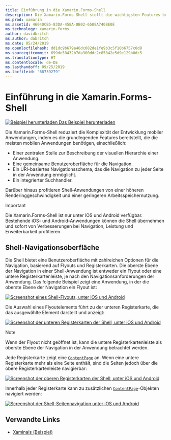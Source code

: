 ```yaml
---
title: Einführung in die Xamarin.Forms-Shell
description: Die Xamarin.Forms-Shell stellt die wichtigsten Features bereit, die von den meisten Anwendungen benötigt werden, beispielsweise eine gemeinsame Benutzeroberfläche für die Navigation, ein URI-basiertes Navigationsschema und einen integrierten Suchhandler.
ms.prod: xamarin
ms.assetid: 4604DCB5-83DA-458A-8B02-6508A740BE0E
ms.technology: xamarin-forms
author: davidbritch
ms.author: dabritch
ms.date: 05/24/2019
ms.openlocfilehash: dd1dc9b679a46dc082de1fe9b3c5f10b6757c0d8
ms.sourcegitcommit: 699de58432b7da300ddc2c85842e5d9e129b0dc5
ms.translationtype: HT
ms.contentlocale: de-DE
ms.lasthandoff: 09/25/2019
ms.locfileid: "68739279"
---
```

# <a name="xamarinforms-shell-introduction"></a>Einführung in die Xamarin.Forms-Shell

[![Beispiel herunterladen](~/media/shared/download.png) Das Beispiel herunterladen](https://docs.microsoft.com/samples/xamarin/xamarin-forms-samples/userinterface-xaminals/)

Die Xamarin.Forms-Shell reduziert die Komplexität der Entwicklung mobiler Anwendungen, indem es die grundlegenden Features bereitstellt, die die meisten mobilen Anwendungen benötigen, einschließlich:

- Einer zentralen Stelle zur Beschreibung der visuellen Hierarchie einer Anwendung.
- Eine gemeinsame Benutzeroberfläche für die Navigation.
- Ein URI-basiertes Navigationsschema, das die Navigation zu jeder Seite in der Anwendung ermöglicht.
- Ein integrierter Suchhandler.

Darüber hinaus profitieren Shell-Anwendungen von einer höheren Renderinggeschwindigkeit und einer geringeren Arbeitsspeichernutzung.

> [!IMPORTANT]
> Die Xamarin.Forms-Shell ist nur unter iOS und Android verfügbar. Bestehende iOS- und Android-Anwendungen können die Shell übernehmen und sofort von Verbesserungen bei Navigation, Leistung und Erweiterbarkeit profitieren.

## <a name="shell-navigation-experience"></a>Shell-Navigationsoberfläche

Die Shell bietet eine Benutzeroberfläche mit zahlreichen Optionen für die Navigation, basierend auf Flyouts und Registerkarten. Die oberste Ebene der Navigation in einer Shell-Anwendung ist entweder ein Flyout oder eine untere Registerkartenleiste, je nach den Navigationsanforderungen der Anwendung. Das folgende Beispiel zeigt eine Anwendung, in der die oberste Ebene der Navigation ein Flyout ist:

[![Screenshot eines Shell-Flyouts, unter iOS und Android](introduction-images/flyout.png "Shell-Flyout")](introduction-images/flyout-large.png#lightbox "Shell-Flyout")

Die Auswahl eines Flyoutelements führt zu der unteren Registerkarte, die das ausgewählte Element darstellt und anzeigt:

[![Screenshot der unteren Registerkarten der Shell, unter iOS und Android](introduction-images/monkeys.png "untere Registerkarten der Shell")](introduction-images/monkeys-large.png#lightbox "Untere Registerkarten der Shell")

> [!NOTE]
> Wenn der Flyout nicht geöffnet ist, kann die untere Registerkartenleiste als oberste Ebene der Navigation in der Anwendung betrachtet werden.

Jede Registerkarte zeigt eine [`ContentPage`](xref:Xamarin.Forms.ContentPage) an. Wenn eine untere Registerkarte mehr als eine Seite enthält, sind die Seiten jedoch über die obere Registerkartenleiste navigierbar:

[![Screenshot der oberen Registerkarten der Shell, unter iOS und Android](introduction-images/cats.png "obere Registerkarten der Shell")](introduction-images/cats-large.png#lightbox "Obere Registerkarten der Shell")

Innerhalb jeder Registerkarte kann zu zusätzlichen [`ContentPage`](xref:Xamarin.Forms.ContentPage)-Objekten navigiert werden:

[![Screenshot der Shell-Seitennavigation unter iOS und Android](introduction-images/cat-details.png "Shell-App-Navigation")](introduction-images/cat-details-large.png#lightbox "Shell-App-Navigation")

## <a name="related-links"></a>Verwandte Links

- [Xaminals (Beispiel)](https://docs.microsoft.com/samples/xamarin/xamarin-forms-samples/userinterface-xaminals/)
